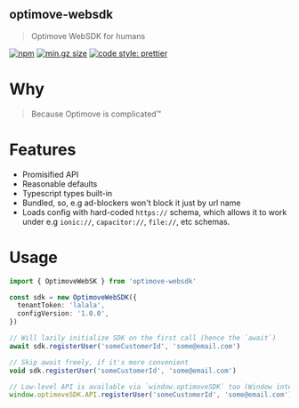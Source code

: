 ## optimove-websdk

> Optimove WebSDK for humans

[![npm](https://img.shields.io/npm/v/optimove-websdk/latest.svg)](https://www.npmjs.com/package/optimove-websdk)
[![min.gz size](https://badgen.net/bundlephobia/minzip/optimove-websdk)](https://bundlephobia.com/result?p=optimove-websdk)
[![code style: prettier](https://img.shields.io/badge/code_style-prettier-ff69b4.svg?style=flat-square)](https://github.com/prettier/prettier)

# Why

> Because Optimove is complicated™

# Features

- Promisified API
- Reasonable defaults
- Typescript types built-in
- Bundled, so, e.g ad-blockers won't block it just by url name
- Loads config with hard-coded `https://` schema, which allows it to work under e.g `ionic://`,
  `capacitor://`, `file://`, etc schemas.

# Usage

```typescript
import { OptimoveWebSK } from 'optimove-websdk'

const sdk = new OptimoveWebSDK({
  tenantToken: 'lalala',
  configVersion: '1.0.0',
})

// Will lazily initialize SDK on the first call (hence the `await`)
await sdk.registerUser('someCustomerId', 'some@email.com')

// Skip await freely, if it's more convenient
void sdk.registerUser('someCustomerId', 'some@email.com')

// Low-level API is available via `window.optimoveSDK` too (Window interface is augmented with its types already)
window.optimoveSDK.API.registerUser('someCustomerId', 'some@email.com')
```
